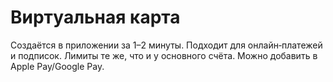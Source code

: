 # Виртуальная карта
Создаётся в приложении за 1–2 минуты. Подходит для онлайн‑платежей и подписок.
Лимиты те же, что и у основного счёта. Можно добавить в Apple Pay/Google Pay.
